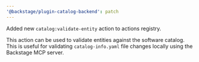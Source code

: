 ```yaml
---
'@backstage/plugin-catalog-backend': patch
---
```


Added new `catalog:validate-entity` action to actions registry.

This action can be used to validate entities against the software catalog.
This is useful for validating `catalog-info.yaml` file changes locally using the
Backstage MCP server.
